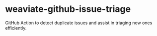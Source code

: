 # weaviate-github-issue-triage
GitHub Action to detect duplicate issues and assist in triaging new ones efficiently.
